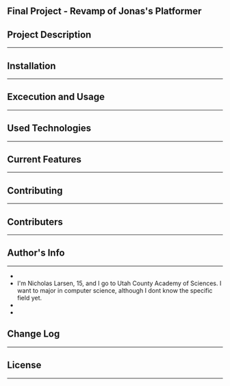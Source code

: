 ## Final Project - Revamp of Jonas's Platformer

## Project Description
---


## Installation
---


## Excecution and Usage
---


## Used Technologies
---


## Current Features
---


## Contributing
---


## Contributers
---

## Author's Info
---
- 
- I'm Nicholas Larsen, 15, and I go to Utah County Academy of Sciences. I want to major in computer science, although I dont know the specific field yet.
- 
- 
## Change Log
---

## License
---
